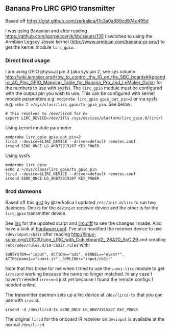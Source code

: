 ## Banana Pro LIRC GPIO transmitter

Based off https://gist.github.com/zerkalica/f1c3a0a889cd974c495d

I was using Bananian and after reading https://github.com/igorpecovnik/lib/issues/135 I switched to using the Armbian Legacy Jessie kernel (http://www.armbian.com/banana-pi-pro/) to get the kernel module `lirc_gpio`.

### Direct lircd usage


I am using GPIO physical pin 3 (aka sys pin 2, see sys column http://wiki.lemaker.org/How_to_control_the_IO_on_the_SBC_boards#Appendix:_40_Pins_GPIO_Mapping_Table_for_Banana_Pro_and_LeMaker_Guitar for the numbers to use with sysfs). The `lirc_gpio` module must be configured with the output pin you wish to use. This can be configured with kernel module parameters e.g. `modprobe lirc_gpio gpio_out_pin=2` or via sysfs e.g. `echo 2 >/sys/class/lirc_gpio/tx_gpio_pin`. See below:

```
# This resolves to /dev/lirc0 for me
export LIRC_DEVICE=/dev/$(ls /sys/devices/platform/lirc_gpio.0/lirc/)
```

Using kernel module parameter
```
modprobe lirc_gpio gpio_out_pin=2
lircd --device=$LIRC_DEVICE --driver=default remotes.conf
irsend SEND_ONCE LG_AKB72915207 KEY_POWER
```

Using sysfs
```
modprobe lirc_gpio
echo 2 >/sys/class/lirc_gpio/tx_gpio_pin
lircd --device=$LIRC_DEVICE --driver=default remotes.conf
irsend SEND_ONCE LG_AKB72915207 KEY_POWER
```

### lircd dameons

Based off this [gist](https://gist.github.com/zerkalica/f1c3a0a889cd974c495d) by @zerkalica I updated `/etc/init.d/lirc` to run two daemons. One is for the `devinput` receiver device and the other is for the `lirc_gpio` transmitter device.

See [lirc](./lirc) for the updated script and [lirc.diff](./lirc.diff) to see the changes I made. Also have a look at [hardware.conf](./hardware.conf). I've also modified the receiver device to use `/dev/input/cb2ir` after reading http://linux-sunxi.org/LIRC#Using_LIRC_with_Cubieboard2_.28A20_SoC.29 and creating `/etc/udev/rules.d/10-cb2ir.rules` with:

`SUBSYSTEM=="input", ACTION=="add", KERNEL=="event*", ATTRS{name}=="sunxi-ir", SYMLINK+="input/cb2ir"`

Note that this broke for me when I tried to use the `sunxi-lirc` module to get `irrecord` working because the name no longer matched. In any case I haven't needed `irrecord` just yet because I found the remote configs I needed online.

The transmitter daemon sets up a lirc device at `/dev/lircd-tx` that you can use with `irsend`.

```
irsend -d /dev/lircd-tx SEND_ONCE LG_AKB72915207 KEY_POWER
```

The original `lircd` for the onboard IR receiver on `devinput` is available at the normal `/dev/lircd`.

